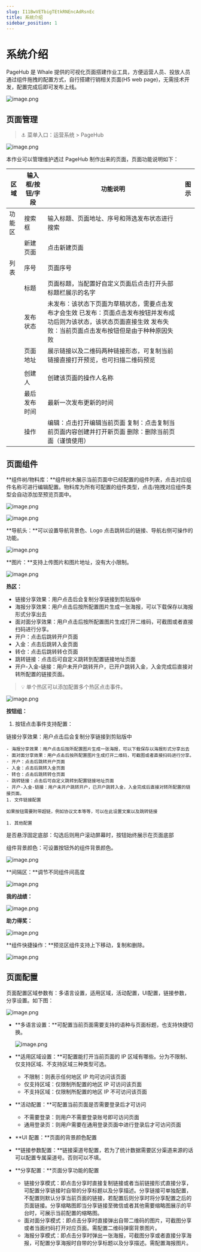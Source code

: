 ```yaml
---
slug: I11BwVETbigTEtkRNEncAdRsnEc
title: 系统介绍
sidebar_position: 1
---
```



# 系统介绍


PageHub 是 Whale 提供的可视化页面搭建作业工具，方便运营人员、投放人员通过组件拖拽的配置方式，自行搭建行销相关页面(H5 web page)，无需技术开发，配置完成后即可发布上线。


![image.png](/assets/d464701d3c33dbf943f5c4876807b0bf.png)


## 页面管理


> ⚓ 菜单入口：运营系统 > PageHub


![image.png](/assets/fad2079b5088264dff8e47082fd3df9e.png)


本作业可以管理维护透过 PageHub 制作出来的页面，页面功能说明如下：


| 区域  | 输入框/按钮/字段 | 功能说明                                                                                   | 图示 |
| --- | --------- | -------------------------------------------------------------------------------------- | -- |
| 功能区 | 搜索框       | 输入标题、页面地址、序号和筛选发布状态进行搜索                                                                |    |
|     | 新建页面      | 点击新建页面                                                                                 |    |
| 列表  | 序号        | 页面序号                                                                                   |    |
|     | 标题        | 页面标题，当配置好自定义页面后点击打开头部标题栏展示的名字                                                          |    |
|     | 发布状态      | 未发布：该状态下页面为草稿状态，需要点击发布才会生效 已发布：页面点击发布按钮并发布成功后则为该状态，该状态页面直接生效 发布失败：当前页面点击发布按钮但是由于种种原因失败 |    |
|     | 页面地址      | 展示链接以及二维码两种链接形态，可复制当前链接直接打开预览，也可扫描二维码预览                                                |    |
|     |           |                                                                                        |    |
|     | 创建人       | 创建该页面的操作人名称                                                                            |    |
|     | 最后发布时间    | 最新一次发布更新的时间                                                                            |    |
|     | 操作        | 编辑：点击打开编辑当前页面 复制：点击复制当前页面内容创建并打开新页面 删除：删除当前页面（谨慎使用）                                    |    |


## 页面组件


**组件树/物料库：**组件树木展示当前页面中已经配置的组件列表，点击对应组件名称可进行编辑配置。物料库为所有可配置的组件类型，点击/拖拽对应组件类型会自动添加至预览页面中。


![image.png](/assets/dfef50fd7739ed885c2d36b0ceccb5d1.png)


![image.png](/assets/d350e0cb5e3d72776b3936549eb00625.png)


**导航头：**可以设置导航背景色、Logo 点击跳转后的链接、导航右侧可操作的功能。


![image.png](/assets/4cbb08a5bf12a6a040d96a75d1980dd0.png)


**图片：**支持上传图片和图片地址，没有大小限制。


![image.png](/assets/9d3abd57f3820ec2d017d028039ce674.png)


**热区：**

- 链接分享效果：用户点击后会复制分享链接到剪贴版中
- 海报分享效果：用户点击后按所配置图片生成一张海报，可以下载保存以海报形式分享出去
- 面对面分享效果：用户点击后按所配置图片生成打开二维码，可截图或者直接扫码进行分享。
- 开户：点击后跳转开户页面
- 入金：点击后跳转入金页面
- 转仓：点击后跳转转仓页面
- 跳转链接：点击后可自定义跳转到配置链接地址页面
- 开户-入金-链接：用户未开户跳转开户，已开户跳转入金，入金完成后直接对转所配置的链接页面。

> 💡 单个热区可以添加配置多个热区点击事件。


![image.png](/assets/bad336c41c8ca5bf53cc73f392bbb89a.png)


**按钮组：**

1. 按钮点击事件支持配置：

链接分享效果：用户点击后会复制分享链接到剪贴版中

    - 海报分享效果：用户点击后按所配置图片生成一张海报，可以下载保存以海报形式分享出去
    - 面对面分享效果：用户点击后按所配置图片生成打开二维码，可截图或者直接扫码进行分享。
    - 开户：点击后跳转开户页面
    - 入金：点击后跳转入金页面
    - 转仓：点击后跳转转仓页面
    - 跳转链接：点击后可自定义跳转到配置链接地址页面
    - 开户-入金-链接：用户未开户跳转开户，已开户跳转入金，入金完成后直接对转所配置的链接页面。
    1. 文件链接配置

    如果按钮需要附带超链，例如协议文本等等，可以在此设置文案以及跳转链接

    1. 其他配置

是否悬浮固定底部：勾选后则用户滚动屏幕时，按钮始终展示在页面底部


组件背景颜色：可设置按钮外的组件背景颜色。


![image.png](/assets/03bd7c03f7cfdf17a92ccbf19f1f1b57.png)


**间隔区：**调节不同组件间高度


![image.png](/assets/ae4c236b675cf7acaf76080cad35cb66.png)


**我的战绩：**


![image.png](/assets/0bc545f5cc5d70be91c2be87a6fb2a94.png)


**助力得奖：**


![image.png](/assets/6e6b2b462e58010db40193eb7fcf65df.png)


**组件快捷操作：**预览区组件支持上下移动，复制和删除。


![image.png](/assets/1b4a8fe0185ab9778cdb88ad82f629a3.png)


## 页面**配置**


页面配置区域参数有：多语言设置，适用区域，活动配置，UI配置，链接参数，分享设置。如下图：


![image.png](/assets/7fd297f767bded5ad97b069e04e046d8.png)

- **多语言设置：**可配置当前页面需要支持的语种与页面标题，也支持快捷切换。

    ![image.png](/assets/1e917c9c58bb6908a78516406421b9c8.png)

- **适用区域设置：**可配置能打开当前页面的 IP 区域有哪些。分为不限制、仅支持区域、不支持区域三种类型可选。
    - 不限制：则表示任何地区 IP 均可访问该页面
    - 仅支持区域：仅限制所配置的地区 IP 可访问该页面
    - 不支持区域：仅限制所配置的地区 IP 不可访问该页面
- **活动配置：**可配置当前页面是否需要登录后才可访问
    - 不需要登录：则用户不需要登录账号即可访问页面
    - 通用登录页：则用户需要在通用登录页面中进行登录后才可访问页面
- **UI 配置：**页面的背景颜色配置
- **链接参数配置：**链接渠道号配置，若为了统计数据需要区分渠道来源的话可以配置专属渠道号。否则可以不填。
- **分享配置：**页面分享功能的配置
    - 链接分享模式：即点击分享时直接复制链接或者当前链接形式直接分享，可配置分享链接时自带的分享标题以及分享描述。分享链接可单独配置，不配置则默认分享当前页面的链接，若配置后则分享时将分享配置之后的页面链接。分享缩略图即当分享链接至微信或者其他需要缩略图展示的平台时，可展示当前配置的缩略图。
    - 面对面分享模式：即点击分享时直接弹出自带二维码的图片，可截图分享或者当面扫码打开对应页面。需配置二维码弹窗背景图片。
    - 海报分享模式：即点击分享时弹出一张海报，可截图分享或者直接分享海报，可配置分享海报时自带的分享标题以及分享描述。需配置海报图片。
